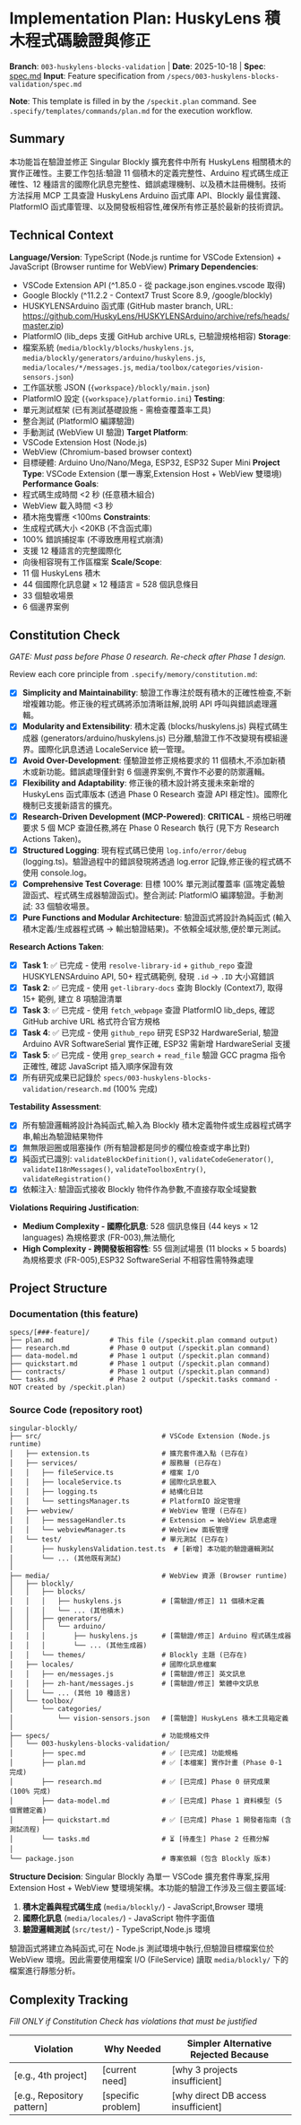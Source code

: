 # Implementation Plan: HuskyLens 積木程式碼驗證與修正

**Branch**: `003-huskylens-blocks-validation` | **Date**: 2025-10-18 | **Spec**: [spec.md](./spec.md)
**Input**: Feature specification from `/specs/003-huskylens-blocks-validation/spec.md`

**Note**: This template is filled in by the `/speckit.plan` command. See `.specify/templates/commands/plan.md` for the execution workflow.

## Summary

本功能旨在驗證並修正 Singular Blockly 擴充套件中所有 HuskyLens 相關積木的實作正確性。主要工作包括:驗證 11 個積木的定義完整性、Arduino 程式碼生成正確性、12 種語言的國際化訊息完整性、錯誤處理機制、以及積木註冊機制。技術方法採用 MCP 工具查證 HuskyLens Arduino 函式庫 API、Blockly 最佳實踐、PlatformIO 函式庫管理、以及開發板相容性,確保所有修正基於最新的技術資訊。

## Technical Context

**Language/Version**: TypeScript (Node.js runtime for VSCode Extension) + JavaScript (Browser runtime for WebView)
**Primary Dependencies**:

-   VSCode Extension API (^1.85.0 - 從 package.json engines.vscode 取得)
-   Google Blockly (^11.2.2 - Context7 Trust Score 8.9, /google/blockly)
-   HUSKYLENSArduino 函式庫 (GitHub master branch, URL: https://github.com/HuskyLens/HUSKYLENSArduino/archive/refs/heads/master.zip)
-   PlatformIO (lib_deps 支援 GitHub archive URLs, 已驗證規格相容)
    **Storage**:
-   檔案系統 (`media/blockly/blocks/huskylens.js`, `media/blockly/generators/arduino/huskylens.js`, `media/locales/*/messages.js`, `media/toolbox/categories/vision-sensors.json`)
-   工作區狀態 JSON (`{workspace}/blockly/main.json`)
-   PlatformIO 設定 (`{workspace}/platformio.ini`)
    **Testing**:
-   單元測試框架 (已有測試基礎設施 - 需檢查覆蓋率工具)
-   整合測試 (PlatformIO 編譯驗證)
-   手動測試 (WebView UI 驗證)
    **Target Platform**:
-   VSCode Extension Host (Node.js)
-   WebView (Chromium-based browser context)
-   目標硬體: Arduino Uno/Nano/Mega, ESP32, ESP32 Super Mini
    **Project Type**: VSCode Extension (單一專案,Extension Host + WebView 雙環境)
    **Performance Goals**:
-   程式碼生成時間 <2 秒 (任意積木組合)
-   WebView 載入時間 <3 秒
-   積木拖曳響應 <100ms
    **Constraints**:
-   生成程式碼大小 <20KB (不含函式庫)
-   100% 錯誤捕捉率 (不導致應用程式崩潰)
-   支援 12 種語言的完整國際化
-   向後相容現有工作區檔案
    **Scale/Scope**:
-   11 個 HuskyLens 積木
-   44 個國際化訊息鍵 × 12 種語言 = 528 個訊息條目
-   33 個驗收場景
-   6 個邊界案例

## Constitution Check

_GATE: Must pass before Phase 0 research. Re-check after Phase 1 design._

Review each core principle from `.specify/memory/constitution.md`:

-   [x] **Simplicity and Maintainability**: 驗證工作專注於既有積木的正確性檢查,不新增複雜功能。修正後的程式碼將添加清晰註解,說明 API 呼叫與錯誤處理邏輯。
-   [x] **Modularity and Extensibility**: 積木定義 (blocks/huskylens.js) 與程式碼生成器 (generators/arduino/huskylens.js) 已分離,驗證工作不改變現有模組邊界。國際化訊息透過 LocaleService 統一管理。
-   [x] **Avoid Over-Development**: 僅驗證並修正規格要求的 11 個積木,不添加新積木或新功能。錯誤處理僅針對 6 個邊界案例,不實作不必要的防禦邏輯。
-   [x] **Flexibility and Adaptability**: 修正後的積木設計將支援未來新增的 HuskyLens 函式庫版本 (透過 Phase 0 Research 查證 API 穩定性)。國際化機制已支援新語言的擴充。
-   [x] **Research-Driven Development (MCP-Powered)**: **CRITICAL** - 規格已明確要求 5 個 MCP 查證任務,將在 Phase 0 Research 執行 (見下方 Research Actions Taken)。
-   [x] **Structured Logging**: 現有程式碼已使用 `log.info/error/debug` (logging.ts)。驗證過程中的錯誤發現將透過 log.error 記錄,修正後的程式碼不使用 console.log。
-   [x] **Comprehensive Test Coverage**: 目標 100% 單元測試覆蓋率 (區塊定義驗證函式、程式碼生成器驗證函式)。整合測試: PlatformIO 編譯驗證。手動測試: 33 個驗收場景。
-   [x] **Pure Functions and Modular Architecture**: 驗證函式將設計為純函式 (輸入積木定義/生成器程式碼 → 輸出驗證結果)。不依賴全域狀態,便於單元測試。

**Research Actions Taken**:

-   [x] **Task 1**: ✅ 已完成 - 使用 `resolve-library-id` + `github_repo` 查證 HUSKYLENSArduino API, 50+ 程式碼範例, 發現 `.id` → `.ID` 大小寫錯誤
-   [x] **Task 2**: ✅ 已完成 - 使用 `get-library-docs` 查詢 Blockly (Context7), 取得 15+ 範例, 建立 8 項驗證清單
-   [x] **Task 3**: ✅ 已完成 - 使用 `fetch_webpage` 查證 PlatformIO lib_deps, 確認 GitHub archive URL 格式符合官方規格
-   [x] **Task 4**: ✅ 已完成 - 使用 `github_repo` 研究 ESP32 HardwareSerial, 驗證 Arduino AVR SoftwareSerial 實作正確, ESP32 需新增 HardwareSerial 支援
-   [x] **Task 5**: ✅ 已完成 - 使用 `grep_search` + `read_file` 驗證 GCC pragma 指令正確性, 確認 JavaScript 插入順序保證有效
-   [x] 所有研究成果已記錄於 `specs/003-huskylens-blocks-validation/research.md` (100% 完成)

**Testability Assessment**:

-   [x] 所有驗證邏輯將設計為純函式,輸入為 Blockly 積木定義物件或生成器程式碼字串,輸出為驗證結果物件
-   [x] 無無限迴圈或阻塞操作 (所有驗證都是同步的欄位檢查或字串比對)
-   [x] 純函式已識別: `validateBlockDefinition()`, `validateCodeGenerator()`, `validateI18nMessages()`, `validateToolboxEntry()`, `validateRegistration()`
-   [x] 依賴注入: 驗證函式接收 Blockly 物件作為參數,不直接存取全域變數

**Violations Requiring Justification**:

-   **Medium Complexity - 國際化訊息**: 528 個訊息條目 (44 keys × 12 languages) 為規格要求 (FR-003),無法簡化
-   **High Complexity - 跨開發板相容性**: 55 個測試場景 (11 blocks × 5 boards) 為規格要求 (FR-005),ESP32 SoftwareSerial 不相容性需特殊處理

## Project Structure

### Documentation (this feature)

```
specs/[###-feature]/
├── plan.md              # This file (/speckit.plan command output)
├── research.md          # Phase 0 output (/speckit.plan command)
├── data-model.md        # Phase 1 output (/speckit.plan command)
├── quickstart.md        # Phase 1 output (/speckit.plan command)
├── contracts/           # Phase 1 output (/speckit.plan command)
└── tasks.md             # Phase 2 output (/speckit.tasks command - NOT created by /speckit.plan)
```

### Source Code (repository root)

```
singular-blockly/
├── src/                              # VSCode Extension (Node.js runtime)
│   ├── extension.ts                  # 擴充套件進入點 (已存在)
│   ├── services/                     # 服務層 (已存在)
│   │   ├── fileService.ts            # 檔案 I/O
│   │   ├── localeService.ts          # 國際化訊息載入
│   │   ├── logging.ts                # 結構化日誌
│   │   └── settingsManager.ts        # PlatformIO 設定管理
│   ├── webview/                      # WebView 管理 (已存在)
│   │   ├── messageHandler.ts         # Extension ↔ WebView 訊息處理
│   │   └── webviewManager.ts         # WebView 面板管理
│   └── test/                         # 單元測試 (已存在)
│       ├── huskylensValidation.test.ts  # [新增] 本功能的驗證邏輯測試
│       └── ... (其他既有測試)
│
├── media/                            # WebView 資源 (Browser runtime)
│   ├── blockly/
│   │   ├── blocks/
│   │   │   ├── huskylens.js          # [需驗證/修正] 11 個積木定義
│   │   │   └── ... (其他積木)
│   │   ├── generators/
│   │   │   └── arduino/
│   │   │       ├── huskylens.js      # [需驗證/修正] Arduino 程式碼生成器
│   │   │       └── ... (其他生成器)
│   │   └── themes/                   # Blockly 主題 (已存在)
│   ├── locales/                      # 國際化訊息檔案
│   │   ├── en/messages.js            # [需驗證/修正] 英文訊息
│   │   ├── zh-hant/messages.js       # [需驗證/修正] 繁體中文訊息
│   │   └── ... (其他 10 種語言)
│   └── toolbox/
│       └── categories/
│           └── vision-sensors.json   # [需驗證] HuskyLens 積木工具箱定義
│
├── specs/                            # 功能規格文件
│   └── 003-huskylens-blocks-validation/
│       ├── spec.md                   # ✅ [已完成] 功能規格
│       ├── plan.md                   # ✅ [本檔案] 實作計畫 (Phase 0-1 完成)
│       ├── research.md               # ✅ [已完成] Phase 0 研究成果 (100% 完成)
│       ├── data-model.md             # ✅ [已完成] Phase 1 資料模型 (5 個實體定義)
│       ├── quickstart.md             # ✅ [已完成] Phase 1 開發者指南 (含測試流程)
│       └── tasks.md                  # ⏳ [待產生] Phase 2 任務分解
│
└── package.json                      # 專案依賴 (包含 Blockly 版本)
```

**Structure Decision**:
Singular Blockly 為單一 VSCode 擴充套件專案,採用 Extension Host + WebView 雙環境架構。本功能的驗證工作涉及三個主要區域:

1. **積木定義與程式碼生成** (`media/blockly/`) - JavaScript,Browser 環境
2. **國際化訊息** (`media/locales/`) - JavaScript 物件字面值
3. **驗證邏輯測試** (`src/test/`) - TypeScript,Node.js 環境

驗證函式將建立為純函式,可在 Node.js 測試環境中執行,但驗證目標檔案位於 WebView 環境。因此需要使用檔案 I/O (FileService) 讀取 `media/blockly/` 下的檔案進行靜態分析。

## Complexity Tracking

_Fill ONLY if Constitution Check has violations that must be justified_

| Violation                  | Why Needed         | Simpler Alternative Rejected Because |
| -------------------------- | ------------------ | ------------------------------------ |
| [e.g., 4th project]        | [current need]     | [why 3 projects insufficient]        |
| [e.g., Repository pattern] | [specific problem] | [why direct DB access insufficient]  |

